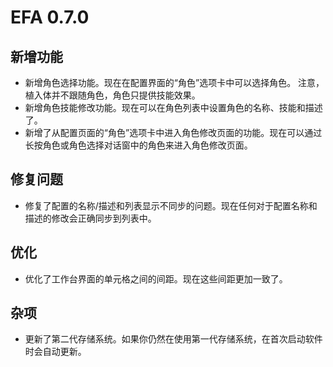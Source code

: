 # EFA 0.7.0

## 新增功能

- 新增角色选择功能。现在在配置界面的“角色”选项卡中可以选择角色。
  注意，植入体并不跟随角色，角色只提供技能效果。
- 新增角色技能修改功能。现在可以在角色列表中设置角色的名称、技能和描述了。
- 新增了从配置页面的“角色”选项卡中进入角色修改页面的功能。现在可以通过长按角色或角色选择对话窗中的角色来进入角色修改页面。

## 修复问题

- 修复了配置的名称/描述和列表显示不同步的问题。现在任何对于配置名称和描述的修改会正确同步到列表中。

## 优化

- 优化了工作台界面的单元格之间的间距。现在这些间距更加一致了。

## 杂项

- 更新了第二代存储系统。如果你仍然在使用第一代存储系统，在首次启动软件时会自动更新。

